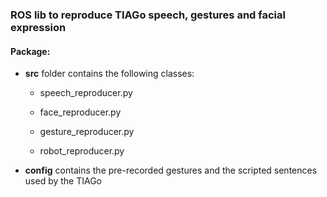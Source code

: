 ### ROS lib to reproduce TIAGo speech, gestures and facial expression ### 



#### Package:
- **src** folder contains the following classes:

  - speech_reproducer.py 

  - face_reproducer.py

  - gesture_reproducer.py

  - robot_reproducer.py 

- **config** contains the pre-recorded gestures and the scripted sentences used by the TIAGo 
